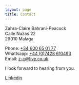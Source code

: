 ```yaml
---
layout: page
title: Contact
---
```


Zahra-Claire Bahrani-Peacock  
Calle Nuzas 22  
29010 Malaga

Phone: <a href="tel:34600650177" >+34 600 65 01 77</a>  
Whattsapp: <a href="https://api.whatsapp.com/send?phone=447428610493&text=Hi%20Zahra">+44 (0)7428 610493</a>  
Email: <a href="mailto:z-c@live.co.uk">z-c@live.co.uk</a>

I look forward to hearing from you.

 <a href="https://www.linkedin.com/in/zahra-claire-bahrani-peacock/">Linkedin</a>